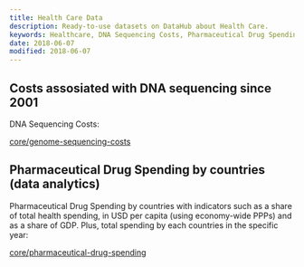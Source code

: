 ```yaml
---
title: Health Care Data
description: Ready-to-use datasets on DataHub about Health Care.
keywords: Healthcare, DNA Sequencing Costs, Pharmaceutical Drug Spending by countries and Data Analytics
date: 2018-06-07
modified: 2018-06-07
---
```


## Costs assosiated with DNA sequencing since 2001

DNA Sequencing Costs:

[core/genome-sequencing-costs](/core/genome-sequencing-costs)

## Pharmaceutical Drug Spending by countries (data analytics)

Pharmaceutical Drug Spending by countries with indicators such as a share of total health spending, in USD per capita (using economy-wide PPPs) and as a share of GDP. Plus, total spending by each countries in the specific year:

[core/pharmaceutical-drug-spending](/core/pharmaceutical-drug-spending)
